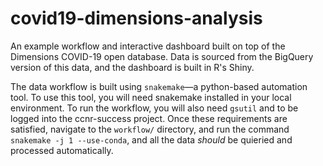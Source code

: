 # covid19-dimensions-analysis

An example workflow and interactive dashboard built on top of the Dimensions COVID-19 open database. Data is sourced from the BigQuery version of this data, and the dashboard is built in R's Shiny. 

The data workflow is built using `snakemake`—a python-based automation tool. To use this tool, you will need snakemake installed in your local environment. To run the workflow, you will also need `gsutil` and to be logged into the ccnr-success project. Once these requirements are satisfied, navigate to the `workflow/` directory, and run the command `snakemake -j 1 --use-conda`, and all the data *should* be quieried and processed automatically. 
